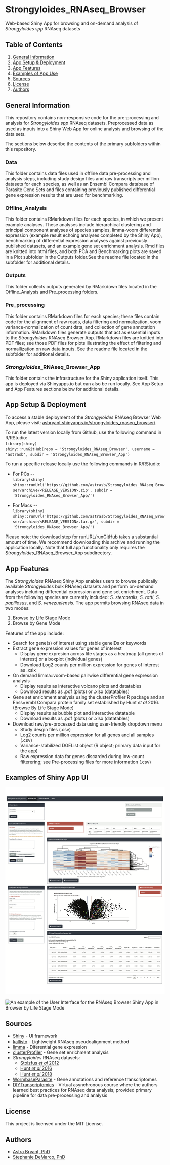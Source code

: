 # Strongyloides_RNAseq_Browser 
Web-based Shiny App for browsing and on-demand analysis of *Strongyloides spp* RNAseq datasets 

## Table of Contents  
1. [General Information](#general-information)
2. [App Setup & Deployment](#app-setup-&-deployment)
3. [App Features](#app-features)
4. [Examples of App Use](#examples-of-shiny-app-ui)
5. [Sources](#sources)
6. [License](#license)
7. [Authors](#authors)

## General Information
This repository contains non-responsive code for the pre-processing and analysis for *Strongyloides spp* RNAseq datasets. Preprocessed data as used as inputs into a Shiny Web App for online analysis and browsing of the data sets. 

The sections below describe the contents of the primary subfolders within this repository.

### Data  
This folder contains data files used in offline data pre-processing and analysis steps, including study design files and raw transcripts per million datasets for each species, as well as an Ensembl Compara database of Parasite Gene Sets and files containing previously published differential gene expression results that are used for benchmarking.

### Offline_Analysis  
This folder contains RMarkdown files for each species, in which we present example analyses. These analyses include hierarchical clustering and principal component analyses of species samples, limma-voom differential expression (example result echoing analyses completed by the Shiny App), benchmarking of differential expression analyses against previously published datasets, and an example gene set enrichment analysis. Rmd files are knitted into html files, and both PCA and Benchmarking plots are saved in a Plot subfolder in the Outputs folder.See the readme file located in the subfolder for additional details.

### Outputs  
This folder collects outputs generated by RMarkdown files located in the Offline_Analysis and Pre_processing folders.

### Pre_processing  
This folder contains RMarkdown files for each species; these files contain code for the alignment of raw reads, data filtering and normalization, voom variance-normalization of count data, and collection of gene annotation information. RMarkdown files generate outputs that act as essential inputs to the *Strongyloides* RNAseq Browser App. RMarkdown files are knitted into PDF files; see those PDF files for plots illustrating the effect of filtering and normallization on raw data inputs. See the readme file located in the subfolder for additional details.  

### *Strongyloides*_RNAseq_Browser_App  
This folder contains the infrastructure for the Shiny application itself. This app is deployed via Shinyapps.io but can also be run locally. See App Setup and App Features sections below for additional details.  

## App Setup & Deployment
To access a stable deployment of the *Strongyloides* RNAseq Browser Web App, please visit:   [asbryant.shinyapps.io/strongyloides_rnaseq_browser/](asbryant.shinyapps.io/strongyloides_rnaseq_browser/)  


To run the latest version locally from Github, use the following command in R/RStudio:  
`library(shiny)`  
`shiny::runGitHub(repo = 'Strongyloides_RNAseq_Browser', username = 'astrasb', subdir = 'Strongyloides_RNAseq_Browser_App')`  

To run a specific release locally use the following commands in R/RStudio:  
  * For PCs --  
    `library(shiny)`  
    `shiny::runUrl('https://github.com/astrasb/Strongyloides_RNAseq_Browser/archive/<RELEASE_VERSION>.zip', subdir = 'Strongyloides_RNAseq_Browser_App/') ` 

  * For Macs --  
    `library(shiny)`  
    `shiny::runUrl('https://github.com/astrasb/Strongyloides_RNAseq_Browser/archive/<RELEASE_VERSION>.tar.gz', subdir = 'Strongyloides_RNAseq_Browser_App/')`  

Please note: the download step for runURL/runGitHub takes a substantial amount of time. We recommend downloading this archive and running the application locally. Note that full app functionality only requires the *Strongyloides*_RNAseq_Browser_App subdirectory.

## App Features  
The *Strongyloides* RNAseq Shiny App enables users to browse publically available *Strongyloides* bulk RNAseq datasets and perform on-demand analyses including differential expression and gene set enrichment. Data from the following species are currently included: *S. stercoralis*, *S. ratti*, *S. papillosus*, and *S. venezuelensis*. The app permits browsing RNAseq data in two modes:

  1. Browse by Life Stage Mode
  2. Browse by Gene Mode  
  
Features of the app include:  

* Search for gene(s) of interest using stable geneIDs or keywords
* Extract gene expression values for genes of interest
  - Display gene expresion across life stages as a heatmap (all genes of interest) or a boxplot (individual genes)
  - Download Log2 counts per million expression for genes of interest as .xslx
* On demand limma::voom-based pairwise differential gene expression analysis
  - Display results as interactive volcano plots and datatables
  - Download results as .pdf (plots) or .xlsx (datatables)
* Gene set enrichment analysis using the clusterProfiler R package and an Enss=embl Compara protein family set established by Hunt *et al* 2016. (Browse By Life Stage Mode)
  - Display results as bubble plot and interactive datatable
  - Download results as .pdf (plots) or .xlsx (datatables)
* Download raw/pre-processed data using user-friendly dropdown menu
  - Study desgin files (.csv)
  - Log2 counts per million expression for all genes and all samples (.csv)
  - Variance-stabilized DGEList object (R object; primary data input for the app)
  - Raw expression data for genes discarded during low-count filterering; see Pre-processing files for more information (.csv)

## Examples of Shiny App UI
![An example of the User Interface for the RNAseq Browser Shiny App in Browser by Gene Mode](./Strongyloides_RNAseq_Browser_App/UI/Str_RNAseq_Browser_Gene_Mode_Example.png)

![An example of the User Interface for the RNAseq Browser Shiny App in Browser by Life Stage Mode](./Strongyloides_RNAseq_Browser_App/UI/Str_RNAseq_Browser_LifeStage_Mode_Example.png)

## Sources
* [Shiny](https://shiny.rstudio.com/) - UI framework
* [kallisto](https://pachterlab.github.io/kallisto/) - Lightweight RNAseq pseudoalignment method
* [limma](https://bioconductor.org/packages/release/bioc/html/limma.html) - Diferential gene expression
* [clusterProfiler](https://bioconductor.org/packages/release/bioc/html/clusterProfiler.html) - Gene set enrichment analysis
* *Strongyloides* RNAseq datasets:
  - [Stolzfus *et al* 2012](https://journals.plos.org/plosntds/article?id=10.1371/journal.pntd.0001854)
  - [Hunt *et al* 2016](https://www.nature.com/articles/ng.3495)
  - [Hunt *et al* 2018](https://www.nature.com/articles/s41598-018-23514-z)
* [WormbaseParasite](https://parasite.wormbase.org/index.html) - Gene annotations and reference transcriptomes
* [DIYTranscriptomics](http://diytranscriptomics.com/) - Virtual asynchronous course where the authors learned best practices for RNAseq data analysis; provided primary pipeline for data pre-processing and analysis

## License  
This project is licensed under the MIT License. 

## Authors  
* [Astra Bryant, PhD](https://github.com/astrasb)
* [Stephanie DeMarco, PhD](https://github.com/sfdemarco)
